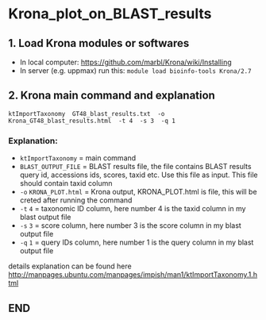 # Krona_plot_on_BLAST_results
## 1. Load Krona modules or softwares
- In local computer: https://github.com/marbl/Krona/wiki/Installing
- In server (e.g. uppmax) run this: 
`module load bioinfo-tools Krona/2.7`

## 2. Krona main command and explanation

`ktImportTaxonomy 
GT48_blast_results.txt 
-o Krona_GT48_blast_results.html 
-t 4 
-s 3 
-q 1`

### Explanation: 
- `ktImportTaxonomy` = main command
- `BLAST_OUTPUT_FILE` = BLAST results file, the file contains BLAST results query id, accessions ids, scores, taxid etc. Use this file as input. This file should contain taxid column
- `-o` `KRONA_PLOT.html` = Krona output,  KRONA_PLOT.html is file, this will be creted after running the command
- `-t` `4` = taxonomic ID column, here number 4 is the taxid column in my blast output file 
- `-s` `3` = score column, here number 3 is the score column in my blast output file
- `-q` `1` = query IDs column, here number 1 is the query column in my blast output file

details explanation can be found here http://manpages.ubuntu.com/manpages/impish/man1/ktImportTaxonomy.1.html

## END
